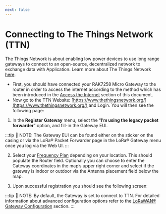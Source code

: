 ```yaml
---
next: false
---
```

# Connecting to The Things Network (TTN)

The Things Network is about enabling low power devices to use long range gateways to connect to an open-source, decentralized network to exchange data with Application. Learn more about The Things Network [here](https://www.thethingsnetwork.org/docs/).

- First, you should have connected your RAK7258 Micro Gateway to the router in order to access the internet according to the method which has been introduced in the [Access the Internet](access-the-internet.html) section of this document.
- Now go to the TTN Website: [https://www.thethingsnetwork.org/](https://www.thethingsnetwork.org/) and Login. You will then see the following page:

<rk-img
  src="/assets/images/quick-start-guide/rak7258/2.quickstart/ttn-homepage.png"
  width="100%"
  figure-number="1"
  caption="The Things Network Home Page"
/>


1. In the **Register Gateway** menu, select the “**I’m using the legacy packet forwarder**” option, and fill-in the Gateway EUI.

<rk-img
  src="/assets/images/quick-start-guide/rak7258/2.quickstart/register-gateway.png"
  width="100%"
  figure-number="2"
  caption="Registering your Gateway"
/>

:::tip 📝 NOTE:
 The Gateway EUI can be found either on the sticker on the casing or via the LoRa® Packet Forwarder page in the LoRa® Gateway menu once you log via the Web UI.
:::

2. Select your [Frequency Plan](https://www.thethingsnetwork.org/docs/lorawan/frequency-plans.html) depending on your location. This should populate the Router field. Optionally you can choose to enter the Gateway coordinates in the map’s upper right corner and select if the gateway is indoor or outdoor via the Antenna placement field below the map.

3. Upon successful registration you should see the following screen:

<rk-img
  src="/assets/images/quick-start-guide/rak7258/2.quickstart/ttn-successful.png"
  width="100%"
  figure-number="3"
  caption="Gateway successfully connected to The Things Network (TTN)"
/>

:::tip 📝 NOTE:
 By default, the Gateway is set to connect to TTN. For detailed information about advanced configuration options refer to the [LoRaWAN® Gateway Configuration](/en-us/user-manual/web-management-platform/lorawan-gateway-configuration.html#_1-lora®-packet-forwarder) section.
:::


